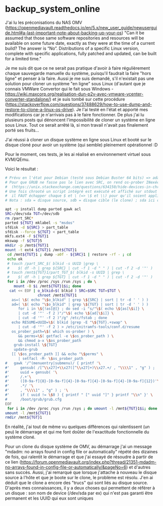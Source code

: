 # backup_system_online

J'ai lu les préconisations du NAS OMV (https://openmediavault.readthedocs.io/en/5.x/new_user_guide/newuserguide.html#a-last-important-note-about-backing-up-your-os)
"Can it be assumed that those same software repositories and resources will be available on some future date, exactly as they were at the time of a current build? The answer is “No”. Distributions of a specific Linux version, complete with specific applications, fully patched and updated, can be built for a limited time."

Je me suis dit que ce ne serait pas pratique d'avoir à faire régulièrement chaque sauvegarde manuelle du système, puisqu'il faudrait la faire "hors ligne" et penser à la faire. Aussi je me suis demandé, s'il n'existait pas une solution pour cloner un système "en ligne" sous Linux (d'autant que je connais VMWare Convertor qui le fait sous Windows - https://wiki.maxcorp.org/realisation-dun-p2v-avec-vmware-vcenter-converter-standalone/) et je suis tombé sur cette procédure (https://stackoverflow.com/questions/37488629/how-to-use-dump-and-restore-to-clone-a-linux-os-drive). Je l'ai testé en l'état et apporté mes modifications car je n'arrivais pas à le faire fonctionner. De plus j'ai lu plusieurs posts qui dénoncent l'impossibilité de cloner un système en ligne sous Linux. Tout ce serait arrêté là, si mon travail n'avait pas finalement porté ses fruits... 

J'ai réussi à cloner un disque système en ligne sous Linux et booté sur le disque cloné pour avoir un système (qui semble) pleinement opérationnel :D

Pour le moment, ces tests, je les ai réalisé en environnement virtuel sous KVM/QEmu.

Voici le résultat :
```sh
# Prévu en l'état pour Debian (testé sous Debian Buster 64 bits) => adapter pour un autre système ou attendre la MAJ qui gèrera mieux !
# Pour que GRUB ne fasse pas le lien avec SRC, on rend os-prober INexécutable 
#  (https://unix.stackexchange.com/questions/634150/hide-devices-in-chrooted-environment/634655#634655)
# Une fois chrooté un script intégré est exécuté et affiché sur stdout ;
#  il FAUT échapper chaque $ et \ (=> \$ et \\) pour qu'il soient appliqués à l'exécution après le chroot
# Nota : sda = disque source, sdb = disque cible (le clone) ; sda ici composé de sda1 (system EXT4), sda2 (partition étendue) et sda5 (swap)

apt -y install dump parted gawk acl
SRC=/dev/sda TGT=/dev/sdb
rm /part_SRC*
parted ${TGT} mklabel -s "msdos"
sfdisk -d ${SRC} > part_table
sfdisk --force ${TGT} < part_table
mkfs.ext4 -F ${TGT}1
mkswap -f ${TGT}5
mkdir -p /mnt${TGT}1
mount -t ext4 ${TGT}1 /mnt${TGT}1
 cd /mnt${TGT}1 ; dump -a0f - ${SRC}1 | restore -rf - ; cd
 echo ok
 # touch /part_SRC_$( blkid -s UUID |grep \
 #    $( df -h | grep ${SRC} | cut -f 1 -d " " ) | cut -f 2 -d '"' )
 # touch /mnt${TGT}1/part_TGT_$( blkid -s UUID | grep \
 #    $( df -h | grep ${TGT} | cut -f 1 -d " " ) | cut -f 2 -d '"' )
 for i in /dev /proc /sys /run /sys ; do \
    mount -B $i /mnt${TGT}1$i; done
  cat << EOF | o_blkid=$( blkid ) SRC=$SRC TGT=$TGT \
               chroot /mnt${TGT}1
   as=( \$( echo "\$o_blkid" | grep \${SRC} | sort | tr -d ' ' ) )
   ad=( \$( echo "\$o_blkid" | grep \${TGT} | sort | tr -d ' ' ) )
      for i in \${!as[@]} ; do sed -i "s/"\$( echo \${as[\$i]} \
      | cut -d '"' -f 2 )"/"\$( echo \${ad[\$i]} \
      | cut -d '"' -f 2 )"/g" /etc/fstab ; done
   echo RESUME=UUID=\$( blkid |grep -E "\${TGT}.+swap" \
      | cut -d '"' -f 2 ) > /etc/initramfs-tools/conf.d/resume
   os_prober_path=\$( which os-prober ) \
      && perms=\$( getfacl -e \$os_prober_path ) \
      && chmod a-x \$os_prober_path
    grub-install \${TGT}
    update-grub
   [[ \$os_prober_path ]] && echo "\$perms" \
      | setfacl -M- \$os_prober_path
#   gawk '/^(menuentry|submenu)/ { printf '\
#'     gensub( /[^\\x27]+\\x27([^\\x27]+)\\x27.+/ , "\\\\1" , "g" ) ; '\
#'     uuid = gensub( '\
#'     /.+'\
#'     ([0-9a-f]{8}-[0-9a-f]{4}-[0-9a-f]{4}-[0-9a-f]{4}-[0-9a-f]{12})'\
#'     .*/ '\
#'     , "\\\\1" , "g" ) ; '\
#'     if ( uuid != \$0 ) { printf " [" uuid "]" } printf "\\n" }' \
#      /boot/grub/grub.cfg
EOF
 for i in /dev /proc /sys /run /sys ; do umount -l /mnt${TGT}1$i; done
umount -l /mnt${TGT}1
rmdir /mnt${TGT}1
```
En réalité, j'ai tout de même vu quelques différences qui ralentissent (un peu) le démarrage et qui me font doûter de l'exactitude fonctionnelle du système cloné.

Pour un clone du disque système de OMV, au démarrage j'ai un message "mdadm: no arrays found in config file or automatically" répété des dizaines de fois, qui ralentit le démarrage et que j'ai essayé de résoudre à partir de ce lien (https://forum.openmediavault.org/index.php?thread/21351-mdadm-no-arrays-found-in-config-file-or-automatically/&pageNo=6) et d'autres sans succès. Aussi, j'ai remarqué que lorsque j'attache à nouveau le disque source à l'hôte et que je boote sur le clone, le problème est résolu. J'en ai déduit que le clone a encore des "trucs" qui sont liés au disque source. D'après mes connaissances, il y a deux choses qui permettent de référer à un disque : son nom de device (/dev/sda par ex) qui n'est pas garanti être permanent et les UUID qui eux sont uniques

